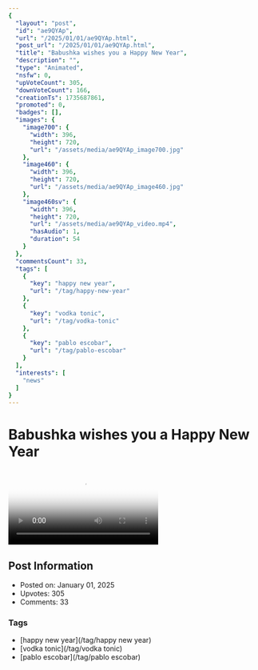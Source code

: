 ```yaml
---
{
  "layout": "post",
  "id": "ae9QYAp",
  "url": "/2025/01/01/ae9QYAp.html",
  "post_url": "/2025/01/01/ae9QYAp.html",
  "title": "Babushka wishes you a Happy New Year",
  "description": "",
  "type": "Animated",
  "nsfw": 0,
  "upVoteCount": 305,
  "downVoteCount": 166,
  "creationTs": 1735687861,
  "promoted": 0,
  "badges": [],
  "images": {
    "image700": {
      "width": 396,
      "height": 720,
      "url": "/assets/media/ae9QYAp_image700.jpg"
    },
    "image460": {
      "width": 396,
      "height": 720,
      "url": "/assets/media/ae9QYAp_image460.jpg"
    },
    "image460sv": {
      "width": 396,
      "height": 720,
      "url": "/assets/media/ae9QYAp_video.mp4",
      "hasAudio": 1,
      "duration": 54
    }
  },
  "commentsCount": 33,
  "tags": [
    {
      "key": "happy new year",
      "url": "/tag/happy-new-year"
    },
    {
      "key": "vodka tonic",
      "url": "/tag/vodka-tonic"
    },
    {
      "key": "pablo escobar",
      "url": "/tag/pablo-escobar"
    }
  ],
  "interests": [
    "news"
  ]
}
---
```


# Babushka wishes you a Happy New Year

<video controls playsinline loop poster="/assets/media/ae9QYAp_image460.jpg">
  <source src="/assets/media/ae9QYAp_video.mp4" type="video/mp4">
  Your browser does not support the video tag.
</video>

## Post Information

- Posted on: January 01, 2025
- Upvotes: 305
- Comments: 33

### Tags

- [happy new year](/tag/happy new year)
- [vodka tonic](/tag/vodka tonic)
- [pablo escobar](/tag/pablo escobar)
